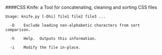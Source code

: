 ####CSS Knife: a Tool for concatenating, cleaning and sorting CSS files

````
Usage: knife.py [-Dhi] file1 file2 file3 ... 
  
  -D    Exclude leading non-alphabetic characters from sort comparison. 

  -h    Help.  Outputs this information.

  -i    Modify the file in-place.  
````
